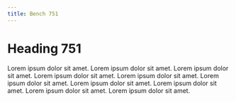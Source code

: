 ```yaml
---
title: Bench 751
---
```


# Heading 751

Lorem ipsum dolor sit amet. Lorem ipsum dolor sit amet. Lorem ipsum dolor sit amet. Lorem ipsum dolor sit amet. Lorem ipsum dolor sit amet. Lorem ipsum dolor sit amet. Lorem ipsum dolor sit amet. Lorem ipsum dolor sit amet. Lorem ipsum dolor sit amet. Lorem ipsum dolor sit amet. 